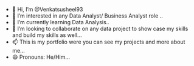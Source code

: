 - 👋 Hi, I’m @Venkatsusheel93
- 👀 I’m interested in any Data Analyst/ Business Analyst role ..
- 🌱 I’m currently learning Data Analysis..
- 💞️ I’m looking to collaborate on any data project to show case my skills and build my skills as well...
- 📫 This is my portfolio were you can see my projects and more about me...
- 😄 Pronouns: He/Him...

<!---
Venkatsusheel93/Venkatsusheel93 is a ✨ special ✨ repository because its `README.md` (this file) appears on your GitHub profile.
You can click the Preview link to take a look at your changes.
--->
